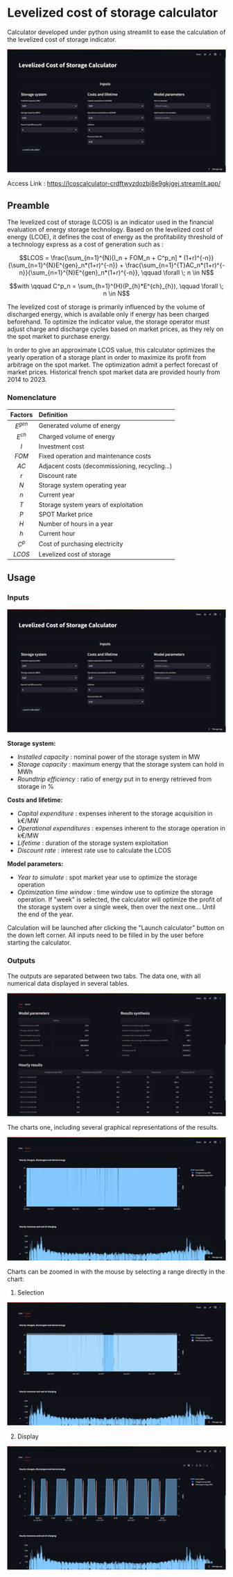 # Levelized cost of storage calculator

Calculator developed under python using streamlit to ease the calculation of the levelized cost of storage indicator.

![Calculator](https://github.com/ad-44/LCOS_Calculator/blob/main/screenshots/Inputs.png?raw=true)

Access Link : https://lcoscalculator-crdftwyzdozbj8e9gkjgej.streamlit.app/

## Preamble

The levelized cost of storage (LCOS) is an indicator used in the financial evaluation of energy storage technology. Based on the levelized cost of energy (LCOE), it defines the cost of energy as the profitability threshold of a technology express as a cost of generation such as : 

```math
LCOS = \frac{\sum_{n=1}^{N}[I_n + FOM_n + C^p_n] * (1+r)^{-n}}{\sum_{n=1}^{N}E^{gen}_n*(1+r)^{-n}} + \frac{\sum_{n=1}^{T}AC_n*(1+r)^{-n}}{\sum_{n=1}^{N}E^{gen}_n*(1+r)^{-n}}, \qquad \forall \; n \in N
```
```math
with \qquad C^p_n = \sum_{h=1}^{H}(P_{h}*E^{ch}_{h}), \qquad \forall \; n \in N
```

The levelized cost of storage is primarily influenced by the volume of discharged energy, which is available only if energy has been charged beforehand.
To optimize the indicator value, the storage operator must adjust charge and discharge cycles based on market prices, as they rely on the spot market to purchase energy. 

In order to give an approximate LCOS value, this calculator optimizes the yearly operation of a storage plant in order to maximize its profit from arbitrage on the spot market. The optimization admit a perfect forecast of market prices. Historical french spot market data are provided hourly from 2014 to 2023.

### Nomenclature

|Factors|Definition|
|:---:|:---|
|$E^{gen}$|Generated volume of energy|
|$E^{ch}$ | Charged volume of energy|
|$I$ |Investment cost|
|$FOM$| Fixed operation and maintenance costs| 
|$AC$| Adjacent costs (decommissioning, recycling...)|
|$r$ | Discount rate|
|$N$ | Storage system operating year| 
|$n$ | Current year |
|$T$ | Storage system years of exploitation|
|$P$ | SPOT Market price|
|$H$ | Number of hours in a year|
|$h$ | Current hour |
|$C^p$ | Cost of purchasing electricity|
|$LCOS$ | Levelized cost of storage|
        
## Usage
### Inputs

![Calculator](https://github.com/ad-44/LCOS_Calculator/blob/main/screenshots/Inputs.png?raw=true)

**Storage system:**
- *Installed capacity* : nominal power of the storage system in MW
- *Storage capacity* : maximum energy that the storage system can hold in MWh
- *Roundtrip efficiency* : ratio of energy put in to energy retrieved from storage in %

**Costs and lifetime:**
- *Capital expenditure* : expenses inherent to the storage acquisition in k€/MW
- *Operational expenditures* : expenses inherent to the storage operation in k€/MW
- *Lifetime* : duration of the storage system exploitation
- *Discount rate* : interest rate use to calculate the LCOS

**Model parameters:**
- *Year to simulate* : spot market year use to optimize the storage operation
- *Optimization time window* : time window use to optimize the storage operation. If "week" is selected, the calculator will optimize the profit of the storage system over a single week, then over the next one... Until the end of the year. 

Calculation will be launched after clicking the "Launch calculator" button on the down left corner. All inputs need to be filled in by the user before starting the calculator.

### Outputs

The outputs are separated between two tabs. The data one, with all numerical data displayed in several tables.

![Data](https://github.com/ad-44/LCOS_Calculator/blob/main/screenshots/Outputs_data.png?raw=true)

The charts one, including several graphical representations of the results.

![Charts](https://github.com/ad-44/LCOS_Calculator/blob/main/screenshots/Outputs_charts.png?raw=true)

Charts can be zoomed in with the mouse by selecting a range directly in the chart: 

1. Selection

![Zoom_select](https://github.com/ad-44/LCOS_Calculator/blob/main/screenshots/Zoom_select.png?raw=true)

2. Display
   
![Zoom_selection](https://github.com/ad-44/LCOS_Calculator/blob/main/screenshots/Zoom_selection.png?raw=true)
